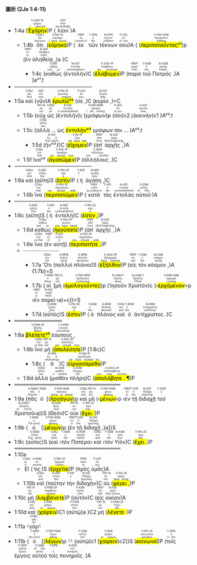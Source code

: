 #### 圖析 (2Jo 1:4-11)


- 1:4a (<RUBY><ruby><ruby><mark class='verb'>Ἐχάρην</mark><rt>I rejoiced</rt></ruby><rt>χαίρω</rt></ruby><rt>V-2AOI-1S</rt></RUBY>)P (<RUBY><ruby><ruby>λίαν<rt>exceedingly</rt></ruby><rt>λίαν</rt></ruby><rt>ADV</rt></RUBY>)A
	- 1:4b <RUBY><ruby><ruby>ὅτι<rt>because</rt></ruby><rt>ὅτι</rt></ruby><rt>CONJ</rt></RUBY> (<RUBY><ruby><ruby><mark class='verb'>εὕρηκα</mark><rt>I have found</rt></ruby><rt>εὑρίσκω</rt></ruby><rt>V-RAI-1S</rt></RUBY>)P (<RUBY><ruby><ruby>ἐκ<rt>[some] of</rt></ruby><rt>ἐκ</rt></ruby><rt>PREP</rt></RUBY> <RUBY><ruby><ruby>τῶν<rt>the</rt></ruby><rt>ὁ</rt></ruby><rt>T-GPN</rt></RUBY> <RUBY><ruby><ruby>τέκνων<rt>children</rt></ruby><rt>τέκνον</rt></ruby><rt>N-GPN</rt></RUBY> <RUBY><ruby><ruby>σου<rt>of you</rt></ruby><rt>σύ</rt></ruby><rt>P-2GS</rt></RUBY>)A { (<RUBY><ruby><ruby><mark><em>περιπατοῦντας</em>°¹</mark><rt>walking</rt></ruby><rt>περιπατέω</rt></ruby><rt>V-PAP-APM</rt></RUBY>)p (<RUBY><ruby><ruby>ἐν<rt>in</rt></ruby><rt>ἐν</rt></ruby><rt>PREP</rt></RUBY> <RUBY><ruby><ruby>ἀληθείᾳ ,<rt>truth,</rt></ruby><rt>ἀλήθεια</rt></ruby><rt>N-DSF</rt></RUBY>)a }C
		- 1:4c {<RUBY><ruby><ruby>καθὼς<rt>just as</rt></ruby><rt>καθώς</rt></ruby><rt>CONJ</rt></RUBY> (<RUBY><ruby><ruby>ἐντολὴν<rt>commandment</rt></ruby><rt>ἐντολή</rt></ruby><rt>N-ASF</rt></RUBY>)C (<RUBY><ruby><ruby><mark class='verb'>ἐλάβομεν</mark><rt>we received</rt></ruby><rt>λαμβάνω</rt></ruby><rt>V-2AAI-1P</rt></RUBY>)P (<RUBY><ruby><ruby>παρὰ<rt>from</rt></ruby><rt>παρά</rt></ruby><rt>PREP</rt></RUBY> <RUBY><ruby><ruby>τοῦ<rt>the</rt></ruby><rt>ὁ</rt></ruby><rt>T-GSM</rt></RUBY> <RUBY><ruby><ruby>Πατρός . <rt>Father.</rt></ruby><rt>πατήρ</rt></ruby><rt>N-GSM</rt></RUBY>)A }a°¹⮥
- ———————————————
- 1:5a <RUBY><ruby><ruby>καὶ<rt>And</rt></ruby><rt>καί</rt></ruby><rt>CONJ</rt></RUBY> (<RUBY><ruby><ruby>νῦν<rt>now</rt></ruby><rt>νῦν</rt></ruby><rt>ADV</rt></RUBY>)A <RUBY><ruby><ruby><mark><mark class='verb'>ἐρωτῶ</mark>°²</mark><rt>I implore</rt></ruby><rt>ἐρωτάω</rt></ruby><rt>V-PAI-1S</rt></RUBY> (<RUBY><ruby><ruby>σε , <rt>you,</rt></ruby><rt>σύ</rt></ruby><rt>P-2AS</rt></RUBY>)C (<RUBY><ruby><ruby>κυρία , <rt>lady,</rt></ruby><rt>Κυρία</rt></ruby><rt>N-VSF</rt></RUBY>)=C 
	- 1:5b {<RUBY><ruby><ruby>οὐχ<rt>not</rt></ruby><rt>οὐ</rt></ruby><rt>PRT-N</rt></RUBY> <RUBY><ruby><ruby>ὡς<rt>as</rt></ruby><rt>ὡς</rt></ruby><rt>CONJ</rt></RUBY> (<RUBY><ruby><ruby>ἐντολὴν<rt>a commandment</rt></ruby><rt>ἐντολή</rt></ruby><rt>N-ASF</rt></RUBY>)⦇ (<RUBY><ruby><ruby><em>γράφων</em><rt>I am writing</rt></ruby><rt>γράφω</rt></ruby><rt>V-PAP-NSM</rt></RUBY>)p (<RUBY><ruby><ruby>σοι<rt>to you</rt></ruby><rt>σύ</rt></ruby><rt>P-2DS</rt></RUBY>)c2 ⦈(<RUBY><ruby><ruby>καινὴν<rt>new,</rt></ruby><rt>καινός</rt></ruby><rt>A-ASF</rt></RUBY>)c1 }A°²⮥
	- 1:5c {<RUBY><ruby><ruby>ἀλλὰ<rt>but</rt></ruby><rt>ἀλλά</rt></ruby><rt>CONJ</rt></RUBY> ... ὡς <mark>ἐντολὴν°³</mark> <em>γράφων</em> σοι ... }A°²⮥
		- 1:5d (<RUBY><ruby><ruby>ἣν°³⮥<rt>that which</rt></ruby><rt>ὅς, ἥ</rt></ruby><rt>R-ASF</rt></RUBY>)C (<RUBY><ruby><ruby><mark class='verb'>εἴχομεν</mark><rt>we have had</rt></ruby><rt>ἔχω</rt></ruby><rt>V-IAI-1P</rt></RUBY>)P (<RUBY><ruby><ruby>ἀπ᾽<rt>from</rt></ruby><rt>ἀπό</rt></ruby><rt>PREP</rt></RUBY> <RUBY><ruby><ruby>ἀρχῆς , <rt>[the] beginning,</rt></ruby><rt>ἀρχή</rt></ruby><rt>N-GSF</rt></RUBY>)A 
	- 1:5f <RUBY><ruby><ruby>ἵνα°²<rt>that</rt></ruby><rt>ἵνα</rt></ruby><rt>CONJ</rt></RUBY> (<RUBY><ruby><ruby><mark class='verb'>ἀγαπῶμεν</mark><rt>we should love</rt></ruby><rt>ἀγαπάω</rt></ruby><rt>V-PAS-1P</rt></RUBY>)P (<RUBY><ruby><ruby>ἀλλήλους . <rt>one another.</rt></ruby><rt>ἀλλήλων</rt></ruby><rt>C-APM</rt></RUBY>)C
- ———————————————
- 1:6a <RUBY><ruby><ruby>καὶ<rt>And</rt></ruby><rt>καί</rt></ruby><rt>CONJ</rt></RUBY> (<RUBY><ruby><ruby>αὕτη<rt>this</rt></ruby><rt>οὗτος</rt></ruby><rt>D-NSF</rt></RUBY>)S (<RUBY><ruby><ruby><mark class='verb'>ἐστὶν</mark><rt>is</rt></ruby><rt>εἰμί</rt></ruby><rt>V-PAI-3S</rt></RUBY>)P (<RUBY><ruby><ruby>ἡ<rt>-</rt></ruby><rt>ὁ</rt></ruby><rt>T-NSF</rt></RUBY> <RUBY><ruby><ruby>ἀγάπη , <rt>love,</rt></ruby><rt>ἀγάπη</rt></ruby><rt>N-NSF</rt></RUBY>)C
	- 1:6b <RUBY><ruby><ruby>ἵνα<rt>that</rt></ruby><rt>ἵνα</rt></ruby><rt>CONJ</rt></RUBY> (<RUBY><ruby><ruby><mark class='verb'>περιπατῶμεν</mark><rt>we should walk</rt></ruby><rt>περιπατέω</rt></ruby><rt>V-PAS-1P</rt></RUBY>)P (<RUBY><ruby><ruby>κατὰ<rt>according to</rt></ruby><rt>κατά</rt></ruby><rt>PREP</rt></RUBY> <RUBY><ruby><ruby>τὰς<rt>the</rt></ruby><rt>ὁ</rt></ruby><rt>T-APF</rt></RUBY> <RUBY><ruby><ruby>ἐντολὰς<rt>commandments</rt></ruby><rt>ἐντολή</rt></ruby><rt>N-APF</rt></RUBY> <RUBY><ruby><ruby>αὐτοῦ·<rt>of Him.</rt></ruby><rt>αὐτός</rt></ruby><rt>P-GSM</rt></RUBY>)A
- ———————————————
- 1:6c (<RUBY><ruby><ruby>αὕτη<rt>This</rt></ruby><rt>οὗτος</rt></ruby><rt>D-NSF</rt></RUBY>)S (<RUBY><ruby><ruby>ἡ<rt>the</rt></ruby><rt>ὁ</rt></ruby><rt>T-NSF</rt></RUBY> <RUBY><ruby><ruby>ἐντολή<rt>commandment</rt></ruby><rt>ἐντολή</rt></ruby><rt>N-NSF</rt></RUBY>)C (<RUBY><ruby><ruby><mark class='verb'>ἐστιν , </mark><rt>is</rt></ruby><rt>εἰμί</rt></ruby><rt>V-PAI-3S</rt></RUBY>)P 
	- 1:6d <RUBY><ruby><ruby>καθὼς<rt>just as</rt></ruby><rt>καθώς</rt></ruby><rt>CONJ</rt></RUBY> (<RUBY><ruby><ruby><mark class='verb'>ἠκούσατε</mark><rt>you have heard</rt></ruby><rt>ἀκούω</rt></ruby><rt>V-AAI-2P</rt></RUBY>)P (<RUBY><ruby><ruby>ἀπ᾽<rt>from</rt></ruby><rt>ἀπό</rt></ruby><rt>PREP</rt></RUBY> <RUBY><ruby><ruby>ἀρχῆς , <rt>[the] beginning,</rt></ruby><rt>ἀρχή</rt></ruby><rt>N-GSF</rt></RUBY>)A
	- 1:6e <RUBY><ruby><ruby>ἵνα<rt>so that</rt></ruby><rt>ἵνα</rt></ruby><rt>CONJ</rt></RUBY> (<RUBY><ruby><ruby>ἐν<rt>in</rt></ruby><rt>ἐν</rt></ruby><rt>PREP</rt></RUBY> <RUBY><ruby><ruby>αὐτῇ<rt>it</rt></ruby><rt>αὐτός</rt></ruby><rt>P-DSF</rt></RUBY>) (<RUBY><ruby><ruby><mark class='verb'>περιπατῆτε .</mark><rt>you should walk.</rt></ruby><rt>περιπατέω</rt></ruby><rt>V-PAS-2P</rt></RUBY>)P
	- ⋯⋯⋯⋯⋯⋯⋯
		- 1:7a <RUBY><ruby><ruby>Ὅτι<rt>For</rt></ruby><rt>ὅτι</rt></ruby><rt>CONJ</rt></RUBY> (<RUBY><ruby><ruby>πολλοὶ<rt>many</rt></ruby><rt>πολύς</rt></ruby><rt>A-NPM</rt></RUBY> <RUBY><ruby><ruby>πλάνοι<rt>deceivers</rt></ruby><rt>πλάνος</rt></ruby><rt>A-NPM</rt></RUBY>)S (<RUBY><ruby><ruby><mark class='verb'>ἐξῆλθον</mark><rt>have entered</rt></ruby><rt>ἐξέρχομαι</rt></ruby><rt>V-2AAI-3P</rt></RUBY>)P (<RUBY><ruby><ruby>εἰς<rt>into</rt></ruby><rt>εἰς</rt></ruby><rt>PREP</rt></RUBY> <RUBY><ruby><ruby>τὸν<rt>the</rt></ruby><rt>ὁ</rt></ruby><rt>T-ASM</rt></RUBY> <RUBY><ruby><ruby>κόσμον , <rt>world,</rt></ruby><rt>κόσμος</rt></ruby><rt>N-ASM</rt></RUBY>)A {1:7b}=S
		- 1:7b {<RUBY><ruby><ruby>οἱ<rt>those</rt></ruby><rt>ὁ</rt></ruby><rt>T-NPM</rt></RUBY> [<RUBY><ruby><ruby>μὴ<rt>not</rt></ruby><rt>μή</rt></ruby><rt>PRT-N</rt></RUBY> (<RUBY><ruby><ruby><mark class='ptc'>ὁμολογοῦντες</mark><rt>confessing</rt></ruby><rt>ὁμολογέω</rt></ruby><rt>V-PAP-NPM</rt></RUBY>)p (<RUBY><ruby><ruby>Ἰησοῦν<rt>Jesus</rt></ruby><rt>Ἰησοῦς</rt></ruby><rt>N-ASM-P</rt></RUBY> <RUBY><ruby><ruby>Χριστὸν<rt>Christ</rt></ruby><rt>Χριστός</rt></ruby><rt>N-ASM-T</rt></RUBY>)c (‹<RUBY><ruby><ruby><mark class='ptc'>ἐρχόμενον</mark><rt>coming</rt></ruby><rt>ἔρχομαι</rt></ruby><rt>V-PNP-ASM</rt></RUBY>>p ‹<RUBY><ruby><ruby>ἐν<rt>in</rt></ruby><rt>ἐν</rt></ruby><rt>PREP</rt></RUBY> <RUBY><ruby><ruby>σαρκί·<rt>flesh.</rt></ruby><rt>σάρξ</rt></ruby><rt>N-DSF</rt></RUBY>›a)+c]}=S
		- 1:7d (<RUBY><ruby><ruby>οὗτός<rt>This</rt></ruby><rt>οὗτος</rt></ruby><rt>D-NSM</rt></RUBY>)S (<RUBY><ruby><ruby><mark class='verb'>ἐστιν</mark><rt>is</rt></ruby><rt>εἰμί</rt></ruby><rt>V-PAI-3S</rt></RUBY>)P (<RUBY><ruby><ruby>ὁ<rt>the</rt></ruby><rt>ὁ</rt></ruby><rt>T-NSM</rt></RUBY> <RUBY><ruby><ruby>πλάνος<rt>deceiver</rt></ruby><rt>πλάνος</rt></ruby><rt>A-NSM</rt></RUBY> <RUBY><ruby><ruby>καὶ<rt>and</rt></ruby><rt>καί</rt></ruby><rt>CONJ</rt></RUBY> <RUBY><ruby><ruby>ὁ<rt>the</rt></ruby><rt>ὁ</rt></ruby><rt>T-NSM</rt></RUBY> <RUBY><ruby><ruby>ἀντίχριστος . <rt>antichrist.</rt></ruby><rt>ἀντίχριστος</rt></ruby><rt>N-NSM</rt></RUBY>)C
- ═════════════
- 1:8a <RUBY><ruby><ruby><mark><mark class='verb'>βλέπετε</mark>°⁵</mark><rt>Watch</rt></ruby><rt>βλέπω</rt></ruby><rt>V-PAM-2P</rt></RUBY> <RUBY><ruby><ruby>ἑαυτούς , <rt>yourselves,</rt></ruby><rt>ἑαυτοῦ</rt></ruby><rt>F-2APM</rt></RUBY> 
	- 1:8b <RUBY><ruby><ruby>ἵνα<rt>so that</rt></ruby><rt>ἵνα</rt></ruby><rt>CONJ</rt></RUBY> <RUBY><ruby><ruby>μὴ<rt>not</rt></ruby><rt>μή</rt></ruby><rt>PRT-N</rt></RUBY> (<RUBY><ruby><ruby><mark class='verb'>ἀπολέσητε</mark><rt>you should lose</rt></ruby><rt>ἀπολλύω</rt></ruby><rt>V-AAS-2P</rt></RUBY>)P {1:8c}C
		- 1:8c (<RUBY><ruby><ruby>ἃ<rt>what things</rt></ruby><rt>ὅς, ἥ</rt></ruby><rt>R-APN</rt></RUBY>)C (<RUBY><ruby><ruby><mark class='verb'>εἰργασάμεθα</mark><rt>we have worked for,</rt></ruby><rt>ἐργάζομαι</rt></ruby><rt>V-ADI-1P</rt></RUBY>)P 
	- 1:8d <RUBY><ruby><ruby>ἀλλὰ<rt>but</rt></ruby><rt>ἀλλά</rt></ruby><rt>CONJ</rt></RUBY> (<RUBY><ruby><ruby>μισθὸν<rt>a reward</rt></ruby><rt>μισθός</rt></ruby><rt>N-ASM</rt></RUBY> <RUBY><ruby><ruby>πλήρη<rt>full</rt></ruby><rt>πλήρης</rt></ruby><rt>A-ASM</rt></RUBY>)C (<RUBY><ruby><ruby><mark class='verb'>ἀπολάβητε .  ¶ </mark><rt>you may receive.</rt></ruby><rt>ἀπολαμβάνω</rt></ruby><rt>V-2AAS-2P</rt></RUBY>)P
- ═════════════════════════════
- 1:9a {<RUBY><ruby><ruby>πᾶς<rt>Anyone</rt></ruby><rt>πᾶς</rt></ruby><rt>A-NSM</rt></RUBY> <RUBY><ruby><ruby>ὁ<rt>-</rt></ruby><rt>ὁ</rt></ruby><rt>T-NSM</rt></RUBY> [(<RUBY><ruby><ruby><mark class='ptc'>προάγων</mark><rt>going on ahead</rt></ruby><rt>προάγω</rt></ruby><rt>V-PAP-NSM</rt></RUBY>)p <RUBY><ruby><ruby>καὶ<rt>and</rt></ruby><rt>καί</rt></ruby><rt>CONJ</rt></RUBY> <RUBY><ruby><ruby>μὴ<rt>not</rt></ruby><rt>μή</rt></ruby><rt>PRT-N</rt></RUBY> (‹<RUBY><ruby><ruby><mark class='ptc'>μένων</mark><rt>abiding</rt></ruby><rt>μένω</rt></ruby><rt>V-PAP-NSM</rt></RUBY>›p ‹<RUBY><ruby><ruby>ἐν<rt>in</rt></ruby><rt>ἐν</rt></ruby><rt>PREP</rt></RUBY> <RUBY><ruby><ruby>τῇ<rt>the</rt></ruby><rt>ὁ</rt></ruby><rt>T-DSF</rt></RUBY> <RUBY><ruby><ruby>διδαχῇ<rt>teaching</rt></ruby><rt>διδαχή</rt></ruby><rt>N-DSF</rt></RUBY> <RUBY><ruby><ruby>τοῦ<rt>-</rt></ruby><rt>ὁ</rt></ruby><rt>T-GSM</rt></RUBY> <RUBY><ruby><ruby>Χριστοῦ<rt>of Christ,</rt></ruby><rt>Χριστός</rt></ruby><rt>N-GSM-T</rt></RUBY>›a)}S (<RUBY><ruby><ruby>Θεὸν<rt>God</rt></ruby><rt>θεός</rt></ruby><rt>N-ASM</rt></RUBY>)C <RUBY><ruby><ruby>οὐκ<rt>not</rt></ruby><rt>οὐ</rt></ruby><rt>PRT-N</rt></RUBY> (<RUBY><ruby><ruby><mark class='verb'>ἔχει · </mark><rt>has.</rt></ruby><rt>ἔχω</rt></ruby><rt>V-PAI-3S</rt></RUBY>)P 
- 1:9b {<RUBY><ruby><ruby>ὁ<rt>The [one]</rt></ruby><rt>ὁ</rt></ruby><rt>T-NSM</rt></RUBY> [(<RUBY><ruby><ruby><mark class='ptc'>μένων</mark><rt>abiding</rt></ruby><rt>μένω</rt></ruby><rt>V-PAP-NSM</rt></RUBY>)p (<RUBY><ruby><ruby>ἐν<rt>in</rt></ruby><rt>ἐν</rt></ruby><rt>PREP</rt></RUBY> <RUBY><ruby><ruby>τῇ<rt>the</rt></ruby><rt>ὁ</rt></ruby><rt>T-DSF</rt></RUBY> <RUBY><ruby><ruby>διδαχῇ , <rt>teaching,</rt></ruby><rt>διδαχή</rt></ruby><rt>N-DSF</rt></RUBY>)a]}S 
- 1:9c (<RUBY><ruby><ruby>οὗτος<rt>this [one]</rt></ruby><rt>οὗτος</rt></ruby><rt>D-NSM</rt></RUBY>)S (<RUBY><ruby><ruby>καὶ<rt>both</rt></ruby><rt>καί</rt></ruby><rt>CONJ</rt></RUBY> ‹<RUBY><ruby><ruby>τὸν<rt>the</rt></ruby><rt>ὁ</rt></ruby><rt>T-ASM</rt></RUBY> <RUBY><ruby><ruby>Πατέρα<rt>Father</rt></ruby><rt>πατήρ</rt></ruby><rt>N-ASM</rt></RUBY>› <RUBY><ruby><ruby>καὶ<rt>and</rt></ruby><rt>καί</rt></ruby><rt>CONJ</rt></RUBY> ‹<RUBY><ruby><ruby>τὸν<rt>the</rt></ruby><rt>ὁ</rt></ruby><rt>T-ASM</rt></RUBY> <RUBY><ruby><ruby>Υἱὸν<rt>Son</rt></ruby><rt>υἱός</rt></ruby><rt>N-ASM</rt></RUBY>)C (<RUBY><ruby><ruby><mark class='verb'>ἔχει . </mark><rt>has.</rt></ruby><rt>ἔχω</rt></ruby><rt>V-PAI-3S</rt></RUBY>)P 
═════════════════════════════
- 1:10a 
	- <RUBY><ruby><ruby>Εἴ<rt>If</rt></ruby><rt>εἰ</rt></ruby><rt>CONJ</rt></RUBY> (<RUBY><ruby><ruby>τις<rt>anyone</rt></ruby><rt>τις</rt></ruby><rt>X-NSM</rt></RUBY>)S (<RUBY><ruby><ruby><mark class='verb'>ἔρχεται</mark><rt>comes</rt></ruby><rt>ἔρχομαι</rt></ruby><rt>V-PNI-3S</rt></RUBY>)P (<RUBY><ruby><ruby>πρὸς<rt>to</rt></ruby><rt>πρός</rt></ruby><rt>PREP</rt></RUBY> <RUBY><ruby><ruby>ὑμᾶς<rt>you</rt></ruby><rt>σύ</rt></ruby><rt>P-2AP</rt></RUBY>)A
	- 1:10b <RUBY><ruby><ruby>καὶ<rt>and</rt></ruby><rt>καί</rt></ruby><rt>CONJ</rt></RUBY> (<RUBY><ruby><ruby>ταύτην<rt>this</rt></ruby><rt>οὗτος</rt></ruby><rt>D-ASF</rt></RUBY> <RUBY><ruby><ruby>τὴν<rt>-</rt></ruby><rt>ὁ</rt></ruby><rt>T-ASF</rt></RUBY> <RUBY><ruby><ruby>διδαχὴν<rt>teaching</rt></ruby><rt>διδαχή</rt></ruby><rt>N-ASF</rt></RUBY>)C <RUBY><ruby><ruby>οὐ<rt>not</rt></ruby><rt>οὐ</rt></ruby><rt>PRT-N</rt></RUBY> (<RUBY><ruby><ruby><mark class='verb'>φέρει , </mark><rt>does bring,</rt></ruby><rt>φέρω</rt></ruby><rt>V-PAI-3S</rt></RUBY>)P 
- 1:10c <RUBY><ruby><ruby>μὴ<rt>not</rt></ruby><rt>μή</rt></ruby><rt>PRT-N</rt></RUBY> (<RUBY><ruby><ruby><mark class='verb'>λαμβάνετε</mark><rt>receive</rt></ruby><rt>λαμβάνω</rt></ruby><rt>V-PAM-2P</rt></RUBY>)P (<RUBY><ruby><ruby>αὐτὸν<rt>him</rt></ruby><rt>αὐτός</rt></ruby><rt>P-ASM</rt></RUBY>)C (<RUBY><ruby><ruby>εἰς<rt>into</rt></ruby><rt>εἰς</rt></ruby><rt>PREP</rt></RUBY> <RUBY><ruby><ruby>οἰκίαν<rt>[the] house,</rt></ruby><rt>οἰκία</rt></ruby><rt>N-ASF</rt></RUBY>)A
- 1:10d <RUBY><ruby><ruby>καὶ<rt>and</rt></ruby><rt>καί</rt></ruby><rt>CONJ</rt></RUBY> (<RUBY><ruby><ruby><mark class='ptc'>χαίρειν</mark><rt>to rejoice</rt></ruby><rt>χαίρω</rt></ruby><rt>V-PAN</rt></RUBY>)C1 (<RUBY><ruby><ruby>αὐτῷ<rt>him</rt></ruby><rt>αὐτός</rt></ruby><rt>P-DSM</rt></RUBY>)a }C2 <RUBY><ruby><ruby>μὴ<rt>not</rt></ruby><rt>μή</rt></ruby><rt>PRT-N</rt></RUBY> (<RUBY><ruby><ruby><mark class='verb'>λέγετε ·</mark><rt>tell;</rt></ruby><rt>λέγω</rt></ruby><rt>V-PAM-2P</rt></RUBY>)P 
- 1:11a ⸉<RUBY><ruby><ruby>γὰρ<rt>for</rt></ruby><rt>γάρ</rt></ruby><rt>CONJ</rt></RUBY>⸊
- 1:11b {<RUBY><ruby><ruby>ὁ<rt>the [one]</rt></ruby><rt>ὁ</rt></ruby><rt>T-NSM</rt></RUBY> [(<RUBY><ruby><ruby><mark class='ptc'>λέγων</mark><rt>telling</rt></ruby><rt>λέγω</rt></ruby><rt>V-PAP-NSM</rt></RUBY>)p ⸉⸊ (<RUBY><ruby><ruby>αὐτῷ<rt>him</rt></ruby><rt>αὐτός</rt></ruby><rt>P-DSM</rt></RUBY>)c1 (<RUBY><ruby><ruby><mark class='inf'>χαίρειν</mark><rt>to rejoice</rt></ruby><rt>χαίρω</rt></ruby><rt>V-PAN</rt></RUBY>)c2]}S (<RUBY><ruby><ruby><mark class='verb'>κοινωνεῖ</mark><rt>partakes</rt></ruby><rt>κοινωνέω</rt></ruby><rt>V-PAI-3S</rt></RUBY>)P (<RUBY><ruby><ruby>τοῖς<rt>in the</rt></ruby><rt>ὁ</rt></ruby><rt>T-DPN</rt></RUBY> <RUBY><ruby><ruby>ἔργοις<rt>ἔργον</rt></ruby><rt>works</rt></ruby><rt>P-DPN</rt></RUBY> <RUBY><ruby><ruby>αὐτοῦ<rt>αὐτός</rt></ruby><rt>of him</rt></ruby><rt>P-GSM</rt></RUBY> <RUBY><ruby><ruby>τοῖς<rt>ὁ</rt></ruby><rt>-</rt></ruby><rt>T-DPN</rt></RUBY> <RUBY><ruby><ruby>πονηροῖς .<rt>πονηρός</rt></ruby><rt>evil.</rt></ruby><rt>A-DPN</rt></RUBY>)A


